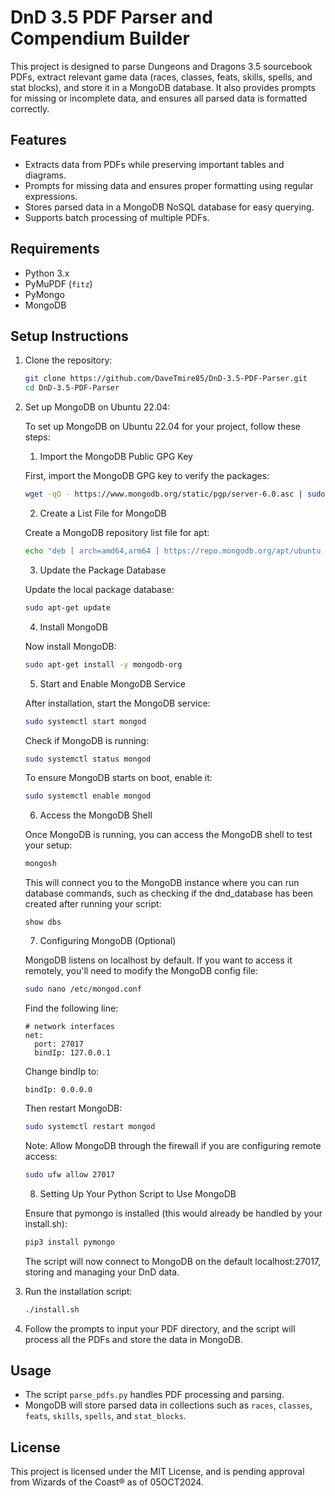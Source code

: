 # DnD 3.5 PDF Parser and Compendium Builder

This project is designed to parse Dungeons and Dragons 3.5 sourcebook PDFs, extract relevant game data (races, classes, feats, skills, spells, and stat blocks), and store it in a MongoDB database. It also provides prompts for missing or incomplete data, and ensures all parsed data is formatted correctly.

## Features
- Extracts data from PDFs while preserving important tables and diagrams.
- Prompts for missing data and ensures proper formatting using regular expressions.
- Stores parsed data in a MongoDB NoSQL database for easy querying.
- Supports batch processing of multiple PDFs.

## Requirements
- Python 3.x
- PyMuPDF (`fitz`)
- PyMongo
- MongoDB

## Setup Instructions

1. Clone the repository:

    ```bash
    git clone https://github.com/DaveTmire85/DnD-3.5-PDF-Parser.git
    cd DnD-3.5-PDF-Parser
    ```

2. Set up MongoDB on Ubuntu 22.04:

    To set up MongoDB on Ubuntu 22.04 for your project, follow these steps:

    1. Import the MongoDB Public GPG Key

    First, import the MongoDB GPG key to verify the packages:

    ```bash
    wget -qO - https://www.mongodb.org/static/pgp/server-6.0.asc | sudo tee /etc/apt/trusted.gpg.d/mongodb-server-6.0.asc
    ```

    2. Create a List File for MongoDB

    Create a MongoDB repository list file for apt:

    ```bash
    echo "deb [ arch=amd64,arm64 ] https://repo.mongodb.org/apt/ubuntu focal/mongodb-org/6.0 multiverse" | sudo tee /etc/apt/sources.list.d/mongodb-org-6.0.list
    ```

    3. Update the Package Database

    Update the local package database:

    ```bash
    sudo apt-get update
    ```

    4. Install MongoDB

    Now install MongoDB:

    ```bash
    sudo apt-get install -y mongodb-org
    ```

    5. Start and Enable MongoDB Service

    After installation, start the MongoDB service:

    ```bash
    sudo systemctl start mongod
    ```

    Check if MongoDB is running:

    ```bash
    sudo systemctl status mongod
    ```

    To ensure MongoDB starts on boot, enable it:

    ```bash
    sudo systemctl enable mongod
    ```

    6. Access the MongoDB Shell

    Once MongoDB is running, you can access the MongoDB shell to test your setup:

    ```bash
    mongosh
    ```

    This will connect you to the MongoDB instance where you can run database commands, such as checking if the dnd_database has been created after running your script:

    ```
    show dbs
    ```

    7. Configuring MongoDB (Optional)

    MongoDB listens on localhost by default. If you want to access it remotely, you'll need to modify the MongoDB config file:

    ```bash
    sudo nano /etc/mongod.conf
    ```

    Find the following line:

    ```
    # network interfaces
    net:
      port: 27017
      bindIp: 127.0.0.1
    ```

    Change bindIp to:

    ```
    bindIp: 0.0.0.0
    ```

    Then restart MongoDB:

    ```bash
    sudo systemctl restart mongod
    ```

    Note: Allow MongoDB through the firewall if you are configuring remote access:

    ```bash
    sudo ufw allow 27017
    ```

    8. Setting Up Your Python Script to Use MongoDB

    Ensure that pymongo is installed (this would already be handled by your install.sh):

    ```bash
    pip3 install pymongo
    ```

    The script will now connect to MongoDB on the default localhost:27017, storing and managing your DnD data.

3. Run the installation script:

    ```bash
    ./install.sh
    ```

4. Follow the prompts to input your PDF directory, and the script will process all the PDFs and store the data in MongoDB.

## Usage
- The script `parse_pdfs.py` handles PDF processing and parsing.
- MongoDB will store parsed data in collections such as `races`, `classes`, `feats`, `skills`, `spells`, and `stat_blocks`.

## License
This project is licensed under the MIT License, and is pending approval from Wizards of the Coast® as of 05OCT2024.

